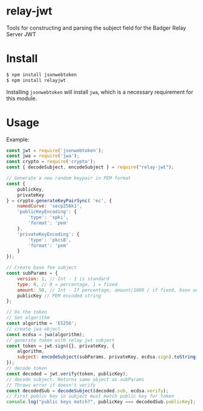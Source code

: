 # relay-jwt
Tools for constructing and parsing the subject field for the Badger Relay Server JWT

# Install

```bash
$ npm install jsonwebtoken
$ npm install relayjwt
```

Installing ```jsonwebtoken``` will install ```jwa```, which is a necessary requirement for this module.

# Usage

Example:

```js
const jwt = require('jsonwebtoken');
const jwa = require('jwa');
const crypto = require('crypto');
const { decodeSubject, encodeSubject } = require("relay-jwt");

// Generate a new random keypair in PEM format
const { 
    publicKey, 
    privateKey 
} = crypto.generateKeyPairSync( 'ec', {
    namedCurve: 'secp256k1',
    'publicKeyEncoding': {
        'type': 'spki',
        'format': 'pem'
    },
    'privateKeyEncoding': {
        'type': 'pkcs8',
        'format': 'pem'
    }
});

// Create base fee subject
const subParams = {
    version: 1, // Int - 1 is standard
    type: 0, // 0 = percentage, 1 = fixed
    amount: 50, // Int - If percentage, amount/1000 / if fixed, base units
    publicKey // PEM encoded string
};

// Do the token
// Set algorithm
const algorithm = 'ES256';
// create jwa object
const ecdsa = jwa(algorithm);
// generate token with relay jwt subject
const token = jwt.sign({}, privateKey, { 
    algorithm,
    subject: encodeSubject(subParams, privateKey, ecdsa.sign).toString("base64")
});
// decode token
const decoded = jwt.verify(token, publicKey);
// decode subject. Returns same object as subParams
// Throws error if doesn't verify
const decodedSub = decodeSubject(decoded.sub, ecdsa.verify);
// First public key in subject must match public key for token
console.log("public keys match?", publicKey === decodedSub.publicKey);
```